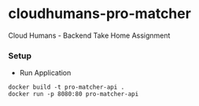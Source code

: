 # cloudhumans-pro-matcher
Cloud Humans - Backend Take Home Assignment

### Setup

- Run Application
```
docker build -t pro-matcher-api .
docker run -p 8080:80 pro-matcher-api
```